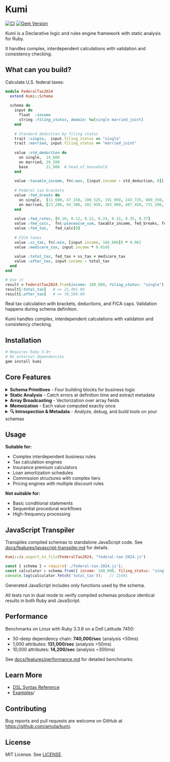 # Kumi 

[![CI](https://github.com/amuta/kumi/workflows/CI/badge.svg)](https://github.com/amuta/kumi/actions)
[![Gem Version](https://badge.fury.io/rb/kumi.svg)](https://badge.fury.io/rb/kumi)

Kumi is a Declarative logic and rules engine framework with static analysis for Ruby.

It handles complex, interdependent calculations with validation and consistency checking.


## What can you build?

Calculate U.S. federal taxes:

```ruby
module FederalTax2024
  extend Kumi::Schema
  
  schema do
    input do
      float  :income
      string :filing_status, domain: %w[single married_joint]
    end
    
    # Standard deduction by filing status
    trait :single,  input.filing_status == "single"
    trait :married, input.filing_status == "married_joint"
    
    value :std_deduction do
      on single,  14_600
      on married, 29_200
      base        21_900  # head_of_household
    end
    
    value :taxable_income, fn(:max, [input.income - std_deduction, 0])
    
    # Federal tax brackets
    value :fed_breaks do
      on single,  [11_600, 47_150, 100_525, 191_950, 243_725, 609_350, Float::INFINITY]
      on married, [23_200, 94_300, 201_050, 383_900, 487_450, 731_200, Float::INFINITY]
    end
    
    value :fed_rates, [0.10, 0.12, 0.22, 0.24, 0.32, 0.35, 0.37]
    value :fed_calc,  fn(:piecewise_sum, taxable_income, fed_breaks, fed_rates)
    value :fed_tax,   fed_calc[0]
    
    # FICA taxes
    value :ss_tax, fn(:min, [input.income, 168_600]) * 0.062
    value :medicare_tax, input.income * 0.0145
    
    value :total_tax, fed_tax + ss_tax + medicare_tax
    value :after_tax, input.income - total_tax
  end
end

# Use it
result = FederalTax2024.from(income: 100_000, filing_status: "single")
result[:total_tax]   # => 21,491.00
result[:after_tax]   # => 78,509.00
```

Real tax calculation with brackets, deductions, and FICA caps. Validation happens during schema definition.

Kumi handles complex, interdependent calculations with validation and consistency checking.

## Installation

```bash
# Requires Ruby 3.0+
# No external dependencies
gem install kumi
```

## Core Features

<details>
<summary><strong>Schema Primitives</strong> - Four building blocks for business logic</summary>

### Schema Primitives

Kumi schemas are built from four primitives:

**Inputs** define the data flowing into your schema with built-in validation:
```ruby
input do
  float :price, domain: 0..1000.0      # Validates range
  integer :quantity, domain: 1..10000   # Validates range
  string :tier, domain: %w[standard premium]  # Validates inclusion
end
```

**Values** are computed attributes that automatically memoize their results
```ruby
value :subtotal, input.price * input.quantity
value :tax_rate, 0.08
value :tax_amount, subtotal * tax_rate
```

**Traits** are boolean conditions for branching logic:
```ruby
trait :bulk_order, input.quantity >= 100
trait :premium_customer, input.tier == "premium"

value :discount do
  on bulk_order, premium_customer, 0.25  # 25% for bulk premium orders
  on bulk_order, 0.15                     # 15% for bulk orders
  on premium_customer, 0.10               # 10% for premium customers
  base 0.0                                # No discount otherwise
end
```

**Functions** are computational building blocks:

```ruby
value :final_price, [subtotal - discount_amount, 0].max
value :monthly_payment, fn(:pmt, rate: 0.05/12, nper: 36, pv: -loan_amount)
```
Note: You can find a list all core functions in [docs/FUNCTIONS.md](docs/FUNCTIONS.md)

</details>

<details>
<summary><strong>Static Analysis</strong> - Catch errors at definition time and extract metadata</summary>

### Static Analysis

Kumi catches many types of business logic errors that cause runtime failures or silent bugs:

```ruby
module InsurancePolicyPricer
  extend Kumi::Schema
  
  schema do
    input do
      integer :age, domain: 18..80
      string :risk_category, domain: %w[low medium high]
      float :coverage_amount, domain: 50_000..2_000_000
      integer :years_experience, domain: 0..50
      boolean :has_claims
    end
    
    # Risk assessment with subtle interdependencies
    trait :young_driver, input.age < 25
    trait :experienced, input.years_experience >= 5
    trait :high_risk, input.risk_category == "high"
    trait :senior_driver, input.age >= 65
    
    # Base premium calculation
    value :base_premium, input.coverage_amount * 0.02
    
    # Experience adjustment with subtle circular reference
    value :experience_factor do
      on experienced & young_driver, experience_discount * 0.8  # ❌ Uses experience_discount before it's defined
      on experienced, 0.85
      on young_driver, 1.25
      base 1.0
    end
    
    # Risk multipliers that create impossible combinations
    value :risk_multiplier do
      on high_risk & experienced, 1.5    # High risk but experienced
      on high_risk, 2.0                  # Just high risk
      on low_risk & young_driver, 0.9    # ❌ low_risk is undefined (typo for input.risk_category)
      base 1.0
    end
    
    # Claims history impact
    trait :claims_free, fn(:not, input.has_claims)
    trait :perfect_record, claims_free & experienced & fn(:not, young_driver)
    
    # Discount calculation with type error
    value :experience_discount do
      on perfect_record, input.years_experience + "%" # ❌ String concatenation with integer
      on claims_free, 0.95
      base 1.0
    end
    
    # Premium calculation chain
    value :adjusted_premium, base_premium * experience_factor * risk_multiplier
    
    # Age-based impossible logic
    trait :mature_professional, senior_driver & experienced & young_driver  # ❌ Can't be senior AND young
    
    # Final premium with self-referencing cascade
    value :final_premium do
      on mature_professional, adjusted_premium * 0.8
      on senior_driver, adjusted_premium * senior_adjustment  # ❌ senior_adjustment undefined
      base final_premium * 1.1  # ❌ Self-reference in base case
    end
    
    # Monthly payment calculation with function arity error
    value :monthly_payment, fn(:divide, final_premium)  # ❌ divide needs 2 arguments, got 1
  end
end

# Static analysis catches these errors:
# ❌ Circular reference: experience_factor → experience_discount → experience_factor
# ❌ Undefined reference: low_risk (should be input.risk_category == "low")
# ❌ Type mismatch: integer + string in experience_discount
# ❌ Impossible conjunction: senior_driver & young_driver
# ❌ Undefined reference: senior_adjustment
# ❌ Self-reference cycle: final_premium references itself in base case
# ❌ Function arity error: divide expects 2 arguments, got 1
```

**Bounded Recursion**: Kumi supports mutual recursion when cascade conditions are mutually exclusive:

```ruby
trait :is_forward, input.operation == "forward"
trait :is_reverse, input.operation == "reverse"

# Safe mutual recursion - conditions are mutually exclusive
value :forward_processor do
  on is_forward, input.value * 2        # Direct calculation
  on is_reverse, reverse_processor + 10  # Delegates to reverse (safe)
  base "invalid operation"
end

value :reverse_processor do
  on is_forward, forward_processor - 5   # Delegates to forward (safe) 
  on is_reverse, input.value / 2         # Direct calculation
  base "invalid operation"
end

# Usage examples:
# operation="forward", value=10  => forward: 20, reverse: 15
# operation="reverse", value=10  => forward: 15, reverse: 5  
# operation="unknown", value=10  => both: "invalid operation"
```

This compiles because `operation` can only be "forward" or "reverse", never both. Each recursion executes one step before hitting a direct calculation.

</details>

<details>
<summary><strong>Array Broadcasting</strong> - Vectorization over array fields</summary>

### Array Broadcasting

Kumi broadcasts operations over array fields with conditional aggregation functions.

See [docs/features/array-broadcasting.md](docs/features/array-broadcasting.md) for detailed documentation.

**Business Scenario**: E-commerce checkout with dynamic pricing rules

> **"As an e-commerce platform, I need to calculate order totals with complex discount rules:**
> - Premium members get 15% off electronics
> - Bulk orders (5+ items) get 10% off that item
> - Free shipping on orders over $100
> - Calculate: item subtotals, total discounts, shipping, final total
> 
> **The challenge:** Each order has different items, quantities, categories, and customer tiers. The discount logic involves multiple conditions - some items qualify for multiple discounts, others for none. Traditional pricing code requires nested if-statements and manual calculations."

**Kumi Solution** (16 lines of declarative pricing logic):
```ruby
module OrderPricing
  extend Kumi::Schema
  
  schema do
    input do
      array :items do
        float   :price
        integer :quantity
        string  :category
      end
      string :customer_tier
      float  :shipping_threshold
    end
    
    # Calculate item subtotals and discount eligibility
    value :subtotals, input.items.price * input.items.quantity
    trait :electronics, input.items.category == "electronics"
    trait :bulk_item, input.items.quantity >= 5
    trait :premium_customer, input.customer_tier == "premium"
    
    # Apply layered discounts (premium + bulk can stack)
    trait :premium_electronics, premium_customer & electronics
    trait :stacked_discount, premium_electronics & bulk_item
    
    value :discounted_prices do
      on stacked_discount, input.items.price * 0.75      # 15% + 10% = 25% off
      on premium_electronics, input.items.price * 0.85   # 15% off
      on bulk_item, input.items.price * 0.90             # 10% off
      base input.items.price                              # No discount
    end
    
    value :final_subtotals, discounted_prices * input.items.quantity
    
    # Order totals and conditional shipping
    value :subtotal, fn(:sum, final_subtotals)
    value :total_savings, fn(:sum, subtotals) - subtotal
    value :shipping, subtotal > input.shipping_threshold ? 0.0 : 9.99
    value :total, subtotal + shipping
  end
end
```

**Dimension Mismatch Detection**: Operations across different arrays generate error messages:

```ruby
schema do
  input do
    array :items do
      string :name
    end
    array :logs do  
      string :user_name
    end
  end

  # This generates an error
  trait :same_name, input.items.name == input.logs.user_name
end

# Error:
# Cannot broadcast operation across arrays from different sources: items, logs. 
# Problem: Multiple operands are arrays from different sources:
#   - Operand 1 resolves to array(string) from array 'items'
#   - Operand 2 resolves to array(string) from array 'logs'
# Direct operations on arrays from different sources is ambiguous and not supported.
```

</details>

<details>
<summary><strong>Memoization</strong> - Each value computed exactly once</summary>

### Memoization

Each value is computed exactly once:

```ruby
runner = FederalTax2024.from(income: 250_000, filing_status: "married_joint")

# First access computes full dependency chain
runner[:total_tax]     # => 53,155.20

# Subsequent access uses cached values
runner[:fed_tax]       # => 39,077.00 (cached)
runner[:after_tax]     # => 196,844.80 (cached)
```
</details>

<details>
<summary><strong>🔍 Introspection & Metadata</strong> - Analyze, debug, and build tools on your schemas</summary>

### Introspection & Metadata

Kumi schemas are not black boxes. You can inspect their structure, debug their calculations, and extract metadata to build developer tools.

#### **Explainability: Trace a Calculation**

See exactly how any value is computed, step-by-step. This is invaluable for debugging complex logic and auditing results.

```ruby
Kumi::Explain.call(FederalTax2024, :fed_tax, inputs: {income: 100_000, filing_status: "single"})
# => fed_tax = fed_calc[0]
#    = (fed_calc = piecewise_sum(taxable_income, fed_breaks, fed_rates)
#       = piecewise_sum(85_400, [11_600, 47_150, ...], [0.10, 0.12, ...])
#       = [15_099.50, 0.22])
#    = 15_099.50
```

#### **Schema Metadata API: Build Tooling**

Programmatically access the analyzed structure of your schema to build tools like form generators, documentation sites, or custom validators.

```ruby
metadata = FederalTax2024.schema_metadata

# Processed, tool-friendly metadata
metadata.inputs           # => { name: { type: :string, domain: ... } }
metadata.values           # => { name: { dependencies: [...], expression: "..." } }
metadata.traits           # => { name: { condition: "...", dependencies: [...] } }

# Raw analyzer state for deep analysis
metadata.dependencies     # Dependency graph between all declarations
metadata.evaluation_order # Topologically sorted computation order

# Export to standard formats
metadata.to_h             # => Serializable hash for JSON/APIs
metadata.to_json_schema   # => JSON Schema for input validation
```

#### **AST Visualization: See the Structure**

For deep debugging, you can print the raw Abstract Syntax Tree (AST) of a schema.

```ruby
puts Kumi::Support::SExpressionPrinter.print(FederalTax2024.__syntax_tree__)
# => (Root
#      inputs: [
#        (InputDeclaration :income :float)
#        (InputDeclaration :filing_status :string domain: ["single", "married_joint"])
#      ]
#      traits: [...]
#      attributes: [...])
```

</details>

## Usage

**Suitable for:**
- Complex interdependent business rules
- Tax calculation engines
- Insurance premium calculators
- Loan amortization schedules
- Commission structures with complex tiers
- Pricing engines with multiple discount rules

**Not suitable for:**
- Basic conditional statements
- Sequential procedural workflows  
- High-frequency processing

## JavaScript Transpiler

Transpiles compiled schemas to standalone JavaScript code. See [docs/features/javascript-transpiler.md](docs/features/javascript-transpiler.md) for details.

```ruby
Kumi::Js.export_to_file(FederalTax2024, "federal-tax-2024.js")
```

```javascript
const { schema } = require('./federal-tax-2024.js');
const calculator = schema.from({ income: 100_000, filing_status: "single" });
console.log(calculator.fetch('total_tax'));   // 21491
```

Generated JavaScript includes only functions used by the schema.

All tests run in dual mode to verify compiled schemas produce identical results in both Ruby and JavaScript.

## Performance

Benchmarks on Linux with Ruby 3.3.8 on a Dell Latitude 7450:
- 50-deep dependency chain: **740,000/sec** (analysis <50ms)
- 1,000 attributes:         **131,000/sec** (analysis <50ms)
- 10,000 attributes:        **14,200/sec**  (analysis ~300ms)

See [docs/features/performance.md](docs/features/performance.md) for detailed benchmarks.

## Learn More

- [DSL Syntax Reference](docs/SYNTAX.md)
- [Examples](examples/)/

## Contributing

Bug reports and pull requests are welcome on GitHub at https://github.com/amuta/kumi.

## License

MIT License. See [LICENSE](LICENSE).
